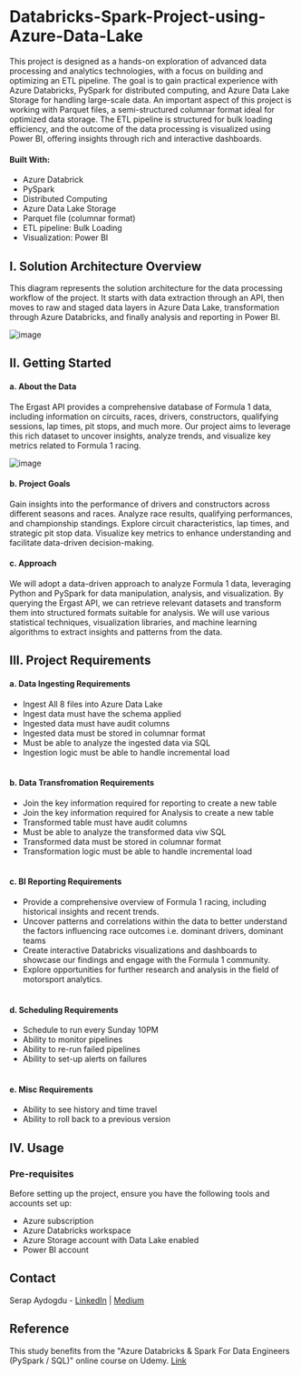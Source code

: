 # Databricks-Spark-Project-using-Azure-Data-Lake


This project is designed as a hands-on exploration of advanced data processing and analytics technologies, with a focus on building and optimizing an ETL pipeline. The goal is to gain practical experience with Azure Databricks, PySpark for distributed computing, and Azure Data Lake Storage for handling large-scale data. An important aspect of this project is working with Parquet files, a semi-structured columnar format ideal for optimized data storage. The ETL pipeline is structured for bulk loading efficiency, and the outcome of the data processing is visualized using Power BI, offering insights through rich and interactive dashboards.

#### Built With:
- Azure Databrick 
- PySpark
- Distributed Computing
- Azure Data Lake Storage
- Parquet file (columnar format)
- ETL pipeline: Bulk Loading
- Visualization: Power BI
  
## I. Solution Architecture Overview <be>

This diagram represents the solution architecture for the data processing workflow of the project. It starts with data extraction through an API, then moves to raw and staged data layers in Azure Data Lake, transformation through Azure Databricks, and finally analysis and reporting in Power BI.


![image](https://github.com/srpayd/Databricks-Spark---Azure-Data-Lake/assets/39004568/5c0f4136-ace2-44d1-ae3b-7e8cabe92293)


## II. Getting Started

#### a. About the Data
The Ergast API provides a comprehensive database of Formula 1 data, including information on circuits, races, drivers, constructors, qualifying sessions, lap times, pit stops, and much more. Our project aims to leverage this rich dataset to uncover insights, analyze trends, and visualize key metrics related to Formula 1 racing.

![image](https://github.com/srpayd/Databricks-Spark-Project-using-Azure-Data-Lake/assets/39004568/662b8239-2e29-4e99-a481-507ff2401142)

#### b. Project Goals
Gain insights into the performance of drivers and constructors across different seasons and races. Analyze race results, qualifying performances, and championship standings. Explore circuit characteristics, lap times, and strategic pit stop data. Visualize key metrics to enhance understanding and facilitate data-driven decision-making.

#### c. Approach
We will adopt a data-driven approach to analyze Formula 1 data, leveraging Python and PySpark for data manipulation, analysis, and visualization. By querying the Ergast API, we can retrieve relevant datasets and transform them into structured formats suitable for analysis. We will use various statistical techniques, visualization libraries, and machine learning algorithms to extract insights and patterns from the data.

## III. Project Requirements 

#### a. Data Ingesting Requirements 

- Ingest All 8 files into Azure Data Lake
- Ingest data must have the schema applied
- Ingested data must have audit columns 
- Ingested data must be stored in columnar format 
- Must be able to analyze the ingested data via SQL
- Ingestion logic must be able to handle incremental load
<br><br>
#### b. Data Transfromation Requirements 

- Join the key information required for reporting to create a new table
- Join the key information required for Analysis to create a new table
- Transformed table must have audit columns 
- Must be able to analyze the transformed data viw SQL
- Transformed data must be stored in columnar format
- Transformation logic must be able to handle incremental load
<br><br>
#### c. BI Reporting Requirements 

- Provide a comprehensive overview of Formula 1 racing, including historical insights and recent trends.
- Uncover patterns and correlations within the data to better understand the factors influencing race outcomes i.e. dominant drivers, dominant teams
- Create interactive Databricks visualizations and dashboards to showcase our findings and engage with the Formula 1 community.
- Explore opportunities for further research and analysis in the field of motorsport analytics.
<br><br>
#### d. Scheduling Requirements 

- Schedule to run every Sunday 10PM
- Ability to monitor pipelines
- Ability to re-run failed pipelines
- Ability to set-up alerts on failures
<br><br>
#### e. Misc Requirements 

- Ability to see history and time travel
- Ability to roll back to a previous version 


## IV. Usage

### Pre-requisites

Before setting up the project, ensure you have the following tools and accounts set up:
- Azure subscription
- Azure Databricks workspace
- Azure Storage account with Data Lake enabled
- Power BI account

## Contact

Serap Aydogdu - [LinkedIn](https://www.linkedin.com/in/srpayd/) | [Medium](https://medium.com/@srpayd)

## Reference

This study benefits from the "Azure Databricks & Spark For Data Engineers (PySpark / SQL)" online course on Udemy. [Link](https://www.linkedin.com/in/srpayd/](https://www.udemy.com/course/azure-databricks-spark-core-for-data-engineers/?couponCode=KEEPLEARNING)https://www.udemy.com/course/azure-databricks-spark-core-for-data-engineers/?couponCode=KEEPLEARNING)  





